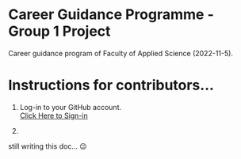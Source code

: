 # Career Guidance Programme - Group 1 Project

Career guidance program of Faculty of Applied Science (2022-11-5).

# Instructions for contributors...

1. Log-in to your GitHub account.  
[Click Here to Sign-in](https://github.com/login)

2. 

still writing this doc... 😉

